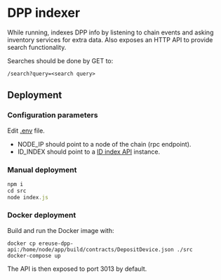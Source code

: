 # DPP indexer
While running, indexes DPP info by listening to chain events and asking inventory services for extra data. Also exposes an HTTP API to provide search functionality.

Searches should be done by GET to:
```
/search?query=<search query>
```

## Deployment
### Configuration parameters
Edit [.env](src/.env) file.
- NODE_IP should point to a node of the chain (rpc endpoint).
- ID_INDEX should point to a [ID index API](../idIndexApi) instance.

### Manual deployment
```javascript
npm i
cd src
node index.js
```

### Docker deployment
Build and run the Docker image with:
```
docker cp ereuse-dpp-api:/home/node/app/build/contracts/DepositDevice.json ./src
docker-compose up
```
The API is then exposed to port 3013 by default.

